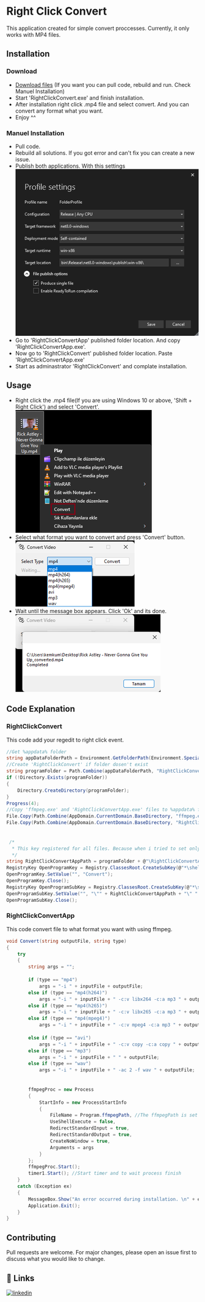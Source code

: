 # Right Click Convert

This application created for simple convert proccesses. Currently, it only works with MP4 files.

## Installation
### Download
- [Download files](https://drive.google.com/file/d/1ri4Xgw-qq2PVcDTI_m44hOyh4rGzSJrh/view?usp=sharing) (If you want you can pull code, rebuild and run. Check Manuel Installation)
- Start 'RightClickConvert.exe' and finish installation.
- After installation right click .mp4 file and select convert. And you can convert any format what you want.
- Enjoy ^^

### Manuel Installation
- Pull code.
- Rebuild all solutions. If you got error and can't fix you can create a new issue.
- Publish both applications. With this settings ![image](https://github.com/kemkum53/RightClickConvert/blob/master/readme_files/ss_1.png?raw=false)
- Go to 'RightClickConvertApp' published folder location. And copy 'RightClickConvertApp.exe'.
- Now go to 'RightClickConvert' published folder location. Paste 'RightClickConvertApp.exe'
- Start as adminastrator 'RightClickConvert' and complate installation.

## Usage
- Right click the .mp4 file(If you are using Windows 10 or above, 'Shift + Right Click') and select 'Convert'. ![image](https://github.com/kemkum53/RightClickConvert/blob/master/readme_files/ss_2.png?raw=false)
- Select what format you want to convert and press 'Convert' button. ![image](https://github.com/kemkum53/RightClickConvert/blob/master/readme_files/ss_3.png?raw=false)
- Wait until the message box appears. Click 'Ok' and its done. ![image](https://github.com/kemkum53/RightClickConvert/blob/master/readme_files/ss_4.png?raw=false)

## Code Explanation
### RightClickConvert
This code add your regedit to right click event.
```csharp
//Get %appdata% folder
string appDataFolderPath = Environment.GetFolderPath(Environment.SpecialFolder.ApplicationData);
//Create 'RightClickConvert' if folder dosen't exist
string programFolder = Path.Combine(appDataFolderPath, "RightClickConvert");
if (!Directory.Exists(programFolder))
{
	Directory.CreateDirectory(programFolder);
}
Progress(4);
//Copy 'ffmpeg.exe' and 'RightClickConvertApp.exe' files to %appdata% folder
File.Copy(Path.Combine(AppDomain.CurrentDomain.BaseDirectory, "ffmpeg.exe"), programFolder + "\\ffmpeg.exe", true);
File.Copy(Path.Combine(AppDomain.CurrentDomain.BaseDirectory, "RightClickConvertApp.exe"), programFolder + "\\RightClickConvertApp.exe", true);


 /*
  * This key registered for all files. Because when i tried to set only .mp4 files it didn't worked.
  */
string RightClickConvertAppPath = programFolder + @"\RightClickConvertApp.exe";
RegistryKey OpenProgramKey = Registry.ClassesRoot.CreateSubKey(@"*\shell\Convert"); 
OpenProgramKey.SetValue("", "Convert");
OpenProgramKey.Close();
RegistryKey OpenProgramSubKey = Registry.ClassesRoot.CreateSubKey(@"*\shell\Convert\command");
OpenProgramSubKey.SetValue("", "\"" + RightClickConvertAppPath + "\" " + "-i \"%1\"");
OpenProgramSubKey.Close();
```

### RightClickConvertApp
This code convert file to what format you want with using ffmpeg. 
```csharp
void Convert(string outputFile, string type)
{
    try
    {
        string args = "";

        if (type == "mp4")
            args = "-i " + inputFile + outputFile;
        else if (type == "mp4(h264)")
            args = "-i " + inputFile + " -c:v libx264 -c:a mp3 " + outputFile;
        else if (type == "mp4(h265)")
            args = "-i " + inputFile + " -c:v libx265 -c:a mp3 " + outputFile;
        else if (type == "mp4(mpeg4)")
            args = "-i " + inputFile + " -c:v mpeg4 -c:a mp3 " + outputFile;

        else if (type == "avi")
            args = "-i " + inputFile + " -c:v copy -c:a copy " + outputFile;
        else if (type == "mp3")
            args = "-i " + inputFile + " " + outputFile;
        else if (type == "wav")
            args = "-i " + inputFile + " -ac 2 -f wav " + outputFile;


        ffmpegProc = new Process
        {
            StartInfo = new ProcessStartInfo
            {
                FileName = Program.ffmpegPath, //The ffmpegPath is set when the program is started.
                UseShellExecute = false,
                RedirectStandardInput = true,
                RedirectStandardOutput = true,
                CreateNoWindow = true,
                Arguments = args
            }
        };
        ffmpegProc.Start();
        timer1.Start(); //Start timer and to wait process finish
    }
    catch (Exception ex)
    {
        MessageBox.Show("An error occurred during installation. \n" + ex);
        Application.Exit();
    }
}
```

## Contributing

Pull requests are welcome. For major changes, please open an issue first
to discuss what you would like to change.

## 🔗 Links
[![linkedin](https://img.shields.io/badge/linkedin-0A66C2?style=for-the-badge&logo=linkedin&logoColor=white)](https://www.linkedin.com/in/kemal-kondak%C3%A7%C4%B1-b62173157/)

